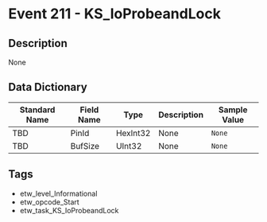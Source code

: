 # Event 211 - KS_IoProbeandLock

## Description
None

## Data Dictionary
|Standard Name|Field Name|Type|Description|Sample Value|
|---|---|---|---|---|
|TBD|PinId|HexInt32|None|`None`|
|TBD|BufSize|UInt32|None|`None`|

## Tags
* etw_level_Informational
* etw_opcode_Start
* etw_task_KS_IoProbeandLock